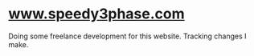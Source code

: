 # www.speedy3phase.com

Doing some freelance development for this website. Tracking changes I make.
